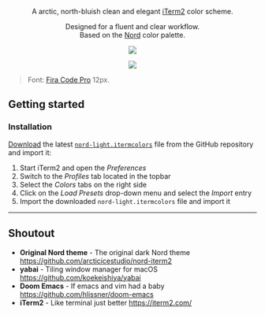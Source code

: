 <p align="center">A arctic, north-bluish clean and elegant <a href="https://iterm2.com">iTerm2</a> color scheme.</p>

<p align="center">Designed for a fluent and clear workflow.<br>
Based on the <a href="https://github.com/brorbw/nord">Nord</a> color palette.</p>

<p align="center">
<a href="https://github.com/brorbw/nord-light-iterm2/releases/latest">
<img src="https://img.shields.io/github/release/brorbw/nord-light-iterm2.svg?style=flat-square&color=88C0D0&label=Release"/></a> </p>

<p align="center"><img src="https://raw.githubusercontent.com/brorbw/nord-light-iterm2/master/src/assets/preview.png"/><blockquote>Font: <a href="https://github.com/tonsky/FiraCode">Fira Code Pro</a> 12px.</blockquote></p>

## Getting started
### Installation
[Download](https://github.com/brorbw/nord-light-iterm2/releases/latest) the latest [`nord-light.itermcolors`](https://github.com/brorbw/nord-light-iterm2/blob/master/src/nord-light.itermcolors) file from the GitHub repository and import it:
  1. Start iTerm2 and open the *Preferences*
  2. Switch to the *Profiles* tab located in the topbar
  3. Select the *Colors* tabs on the right side
  4. Click on the *Load Presets* drop-down menu and select the *Import* entry
  5. Import the downloaded `nord-light.itermcolors` file and import it

---


## Shoutout 
* **Original Nord theme** - The original dark Nord theme <https://github.com/arcticicestudio/nord-iterm2>
* **yabai** - Tiling window manager for macOS <https://github.com/koekeishiya/yabai>
* **Doom Emacs** - If emacs and vim had a baby <https://github.com/hlissner/doom-emacs>
* **iTerm2** - Like terminal just better <https://iterm2.com/>
